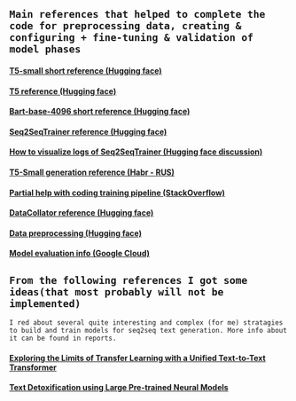 ## `Main references that helped to complete the code for preprocessing data, creating & configuring + fine-tuning & validation of model phases`
#### [T5-small short reference (Hugging face)](https://huggingface.co/t5-small)
#### [T5 reference (Hugging face)](https://huggingface.co/docs/transformers/model_doc/t5#transformers.T5Config)
#### [Bart-base-4096 short reference (Hugging face)](https://huggingface.co/ccdv/lsg-bart-base-4096)
#### [Seq2SeqTrainer reference (Hugging face)](https://huggingface.co/docs/transformers/main_classes/trainer#transformers.Seq2SeqTrainer)
#### [How to visualize logs of Seq2SeqTrainer (Hugging face discussion)](https://discuss.huggingface.co/t/how-to-read-the-logs-created-by-hugging-face-trainer/32279)
#### [T5-Small generation reference (Habr - RUS)](https://habr.com/ru/articles/762140/)
#### [Partial help with coding training pipeline (StackOverflow)](https://stackoverflow.com/questions/62446827/how-do-i-train-a-encoder-decoder-model-for-a-translation-task-using-hugging-face)
#### [DataCollator reference (Hugging face)](https://huggingface.co/docs/transformers/main_classes/data_collator#transformers.DataCollatorForSeq2Seq)
#### [Data preprocessing (Hugging face)](https://huggingface.co/docs/datasets/use_dataset#tokenize-text)
#### [Model evaluation info (Google Cloud)](https://cloud.google.com/translate/automl/docs/evaluate)  

## `From the following references I got some ideas(that most probably will not be implemented)`
    I red about several quite interesting and complex (for me) stratagies to build and train models for seq2seq text generation. More info about it can be found in reports. 
#### [Exploring the Limits of Transfer Learning with a Unified Text-to-Text Transformer](https://arxiv.org/abs/1910.10683)
#### [Text Detoxification using Large Pre-trained Neural Models](https://arxiv.org/abs/2109.08914)